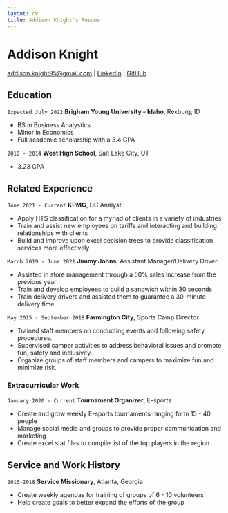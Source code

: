 ```yaml
---
layout: cv
title: Addison Knight's Resume
---
```

# Addison Knight

<div id="webaddress">
<a href="addison.knight95@gmail.com">addison.knight95@gmail.com</a>
| <a href="https://www.linkedin.com/in/addison-knight-60192858/">LinkedIn</a>
| <a href="https://github.com/ak2knight">GitHub</a>
</div>

<!-- https://www.monique.tech/the-art-of-markdown -->

## Education

`Expected July 2022`
__Brigham Young University - Idaho__, Rexburg, ID

- BS in Business Analystics 
- Minor in Economics
- Full academic scholarship with a 3.4 GPA

`2010 - 2014`
__West High School__, Salt Lake City, UT

- 3.23 GPA

## Related Experience

`June 2021 - Current`
__KPMG__, DC Analyst

- Apply HTS classification for a myriad of clients in a variety of industries
- Train and assist new employees on tariffs and interacting and building relationships with clients
- Build and improve upon excel decision trees to provide classification services more effectively

`March 2019 - June 2021`
__Jimmy Johns__, Assistant Manager/Delivery Driver

- Assisted in store management through a 50% sales increase from the previous year
- Train and develop employees to build a sandwich within 30 seconds
- Train delivery drivers and assisted them to guarantee a 30-minute delivery time


`May 2015 - September 2018`
__Farmington City__, Sports Camp Director

- Trained staff members on conducting events and following safety procedures.
- Supervised camper activities to address behavioral issues and promote fun, safety and inclusivity.
- Organize groups of staff members and campers to maximize fun and minimize risk.

### Extracurricular Work

`January 2020 - Current`
__Tournament Organizer__, E-sports

- Create and grow weekly E-sports tournaments ranging form 15 - 40 people
- Manage social media and groups to provide proper communication and marketing
- Create excel stat files to compile list of the top players in the region


## Service and Work History


`2016-2018`
__Service Missionary__, Atlanta, Georgia

- Create weekly agendas for training of groups of 6 - 10 volunteers
- Help create goals to better expand the efforts of the group



<!-- ### Footer

Last updated: May 2013 -->


